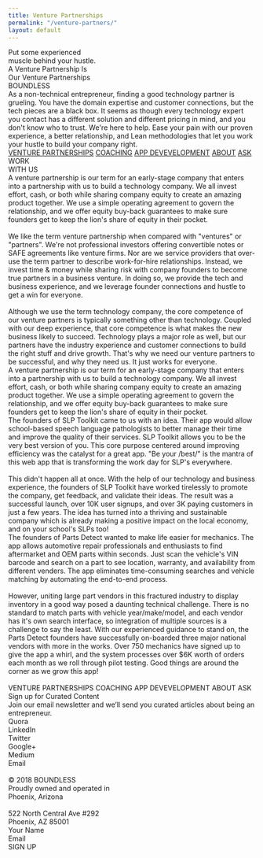 ```yaml
---
title: Venture Partnerships
permalink: "/venture-partners/"
layout: default
---
```


<div style="position:relative; margin:auto;">
<div class="rectangle"></div>
<div class="rectangle1"></div>
<div class="rectanglecopy"></div>
<div class="putsomeexperienced">
Put some experienced<br />muscle behind your hustle.
</div>
<div class="aventurepartnershi">A Venture Partnership Is</div>
<div class="ourventurepartners">Our Venture Partnerships</div>
<div class="boundless">BOUNDLESS</div>
<div class="asanontechnicale">
As a non-technical entrepreneur, finding a good technology partner is
grueling. You have the  domain expertise and customer connections, but the
tech pieces are a black box. It seems as though every technology expert
you contact has a different solution and different pricing in mind, and
you don't know who to trust. We're here to help. Ease your pain with our
proven experience, a better relationship, and Lean methodologies that let
you work your hustle to build your company right.
</div>
<div class="venturepartnerships1">
<a href="venture-partners">VENTURE PARTNERSHIPS</a>
<a href="coaching">COACHING</a>
<a href="appdevelopment">APP DEVEVELOPMENT</a>
<a href="home#wevebeenbuilding">ABOUT</a>
<a href="home#askboundlesscopy">ASK</a>
</div>
<div class="rectanglecopy3"></div>
<div class="workwithus">WORK<br />WITH US</div>
<div class="aventurepartnershi1">
A venture partnership is our term for an early-stage company that enters
into a partnership with us to build a technology company. We all invest
effort, cash, or both while sharing company equity to create an amazing
product together. We use a simple operating agreement to govern the
relationship, and we offer equity buy-back guarantees to make sure
founders get to keep the lion's share of equity in their pocket.<br /><br />We
like the term venture partnership when compared with "ventures" or
"partners". We're not professional investors offering convertible notes or
SAFE agreements like venture firms. Nor are we service providers that
over-use the term partner to describe work-for-hire relationships.
Instead, we invest time &amp; money while sharing risk with company
founders to become true partners in a business venture. In doing so, we
provide the tech and business experience, and we leverage founder
connections and hustle to get a win for everyone.<br /><br />Although we
use the term technology company, the core competence of our venture
partners is typically something other than technology. Coupled with our
deep experience, that core competence is what makes the new business
likely to succeed. Technology plays a major role as well, but our partners
have the industry experience and customer connections to build the right
stuff and drive growth. That's why we need our venture partners to be
successful, and why they need us. It just works for everyone.
</div>
<div class="aventurepartnershi2">
A venture partnership is our term for an early-stage company that enters
into a partnership with us to build a technology company. We all invest
effort, cash, or both while sharing company equity to create an amazing
product together. We use a simple operating agreement to govern the
relationship, and we offer equity buy-back guarantees to make sure
founders get to keep the lion's share of equity in their pocket.
</div>
<div class="thefoundersofslp">
The founders of SLP Toolkit came to us with an idea. Their app would allow
school-based speech language pathologists to better manage their time and
improve the quality of their services. SLP Toolkit allows you to be the
very best version of you. This core purpose centered around improving
efficiency was the catalyst for a great app. "Be your /best/" is the
mantra of this web app that is transforming the work day for SLP's
everywhere.<br /><br />This didn't happen all at once. With the help of
our technology and business experience, the founders of SLP Toolkit have
worked tirelessly to promote the company, get feedback, and validate their
ideas. The result was a successful launch, over 10K user signups, and over
3K paying customers in just a few years. The idea has turned into a
thriving and sustainable company which is already making a positive impact
on the local economy, and on your school's SLPs too!
</div>
<div class="thefoundersofpart">
The founders of Parts Detect wanted to make life easier for mechanics. The
app allows automotive repair professionals and enthusiasts to find
aftermarket and OEM parts within seconds. Just scan the vehicle's VIN
barcode and search on a part to see location, warranty, and availability
from different venders. The app eliminates time-consuming searches and
vehicle matching by automating the end-to-end process.<br /><br />However,
uniting large part vendors in this fractured industry to display inventory
in a good way posed a daunting technical challenge. There is no standard
to match parts with vehicle year/make/model, and each vendor has it's own
search interface, so integration of multiple sources is a challenge to say
the least. With our experienced guidance to stand on, the Parts Detect
founders have successfully on-boarded three major national vendors with
more in the works. Over 750 mechanics have signed up to give the app a
whirl, and the system processes over $6K worth of orders each month as we
roll through pilot testing. Good things are around the corner as we grow
this app!
</div>
<img
anima-src="./img/venture-partnerships-line-copy-6.png"
class="linecopy5"
src="data:image/gif;base64,R0lGODlhAQABAIAAAP///wAAACH5BAEAAAAALAAAAAABAAEAAAICRAEAOw=="
/>
<img
anima-src="./img/venture-partnerships-line-copy-6.png"
class="linecopy8"
src="data:image/gif;base64,R0lGODlhAQABAIAAAP///wAAACH5BAEAAAAALAAAAAABAAEAAAICRAEAOw=="
/>
<img
anima-src="./img/venture-partnerships-bitmap.png"
class="bitmap"
src="data:image/gif;base64,R0lGODlhAQABAIAAAP///wAAACH5BAEAAAAALAAAAAABAAEAAAICRAEAOw=="
/>
<img
anima-src="./img/venture-partnerships-line-copy-7@2x.png"
class="linecopy7"
src="data:image/gif;base64,R0lGODlhAQABAIAAAP///wAAACH5BAEAAAAALAAAAAABAAEAAAICRAEAOw=="
/>
<img
anima-src="./img/venture-partnerships-line-copy-6.png"
class="linecopy6"
src="data:image/gif;base64,R0lGODlhAQABAIAAAP///wAAACH5BAEAAAAALAAAAAABAAEAAAICRAEAOw=="
/>
<div class="venturepartnershipscopy2">
VENTURE PARTNERSHIPS  COACHING  APP DEVEVELOPMENT  ABOUT  ASK
</div>
<div class="signupforcuratedcopy">Sign up for Curated Content</div>
<div class="joinouremailnewslcopy">
Join our email newsletter and we’ll send you curated articles about being
an entrepreneur.
</div>
<div class="quoralinkedintwittcopy2">
Quora<br />LinkedIn<br />Twitter<br />Google+<br />Medium<br />Email
</div>
<img
anima-src="./img/coaching-rectangle-copy-7@2x.png"
class="rectanglecopy7"
src="data:image/gif;base64,R0lGODlhAQABAIAAAP///wAAACH5BAEAAAAALAAAAAABAAEAAAICRAEAOw=="
/>
<img
anima-src="./img/home-rectangle-copy-6.png"
class="rectanglecopy8"
src="data:image/gif;base64,R0lGODlhAQABAIAAAP///wAAACH5BAEAAAAALAAAAAABAAEAAAICRAEAOw=="
/>
<div class="a2512018boundlessprocopy2">
© 2018 BOUNDLESS<br />Proudly owned and operated in<br />Phoenix,
Arizona<br /><br />522 North Central Ave #292<br />Phoenix, AZ 85001
</div>
<div class="yournamecopy2">Your Name</div>
<div class="emailcopy2">Email</div>
<div class="groupcopy2">
<div class="rectanglecopy31"></div>
<div class="signup">SIGN UP</div>
</div>
<div class="group33">
<img anima-src="./img/venture-partnerships-fill-1@2x.png"
class="fill1"
src="data:image/gif;base64,R0lGODlhAQABAIAAAP///wAAACH5BAEAAAAALAAAAAABAAEAAAICRAEAOw=="
/>
<div class="group5">
<img
anima-src="./img/venture-partnerships-group-5@2x.png"
class="group51"
src="data:image/gif;base64,R0lGODlhAQABAIAAAP///wAAACH5BAEAAAAALAAAAAABAAEAAAICRAEAOw=="
/>
</div>
<div class="group8">
<img
anima-src="./img/venture-partnerships-group-8@2x.png"
class="group81"
src="data:image/gif;base64,R0lGODlhAQABAIAAAP///wAAACH5BAEAAAAALAAAAAABAAEAAAICRAEAOw=="
/>
</div>
<img
anima-src="./img/venture-partnerships-fill-9@2x.png"
class="fill9"
src="data:image/gif;base64,R0lGODlhAQABAIAAAP///wAAACH5BAEAAAAALAAAAAABAAEAAAICRAEAOw=="
/>
<img
anima-src="./img/venture-partnerships-fill-11@2x.png"
class="fill11"
src="data:image/gif;base64,R0lGODlhAQABAIAAAP///wAAACH5BAEAAAAALAAAAAABAAEAAAICRAEAOw=="
/>
<img
anima-src="./img/venture-partnerships-fill-13@2x.png"
class="fill13"
src="data:image/gif;base64,R0lGODlhAQABAIAAAP///wAAACH5BAEAAAAALAAAAAABAAEAAAICRAEAOw=="
/>
<img
anima-src="./img/venture-partnerships-fill-15@2x.png"
class="fill15"
src="data:image/gif;base64,R0lGODlhAQABAIAAAP///wAAACH5BAEAAAAALAAAAAABAAEAAAICRAEAOw=="
/>
<img
anima-src="./img/venture-partnerships-fill-17@2x.png"
class="fill17"
src="data:image/gif;base64,R0lGODlhAQABAIAAAP///wAAACH5BAEAAAAALAAAAAABAAEAAAICRAEAOw=="
/>
<img
anima-src="./img/venture-partnerships-fill-19@2x.png"
class="fill19"
src="data:image/gif;base64,R0lGODlhAQABAIAAAP///wAAACH5BAEAAAAALAAAAAABAAEAAAICRAEAOw=="
/>
<img
anima-src="./img/venture-partnerships-fill-21@2x.png"
class="fill21"
src="data:image/gif;base64,R0lGODlhAQABAIAAAP///wAAACH5BAEAAAAALAAAAAABAAEAAAICRAEAOw=="
/>
<img
anima-src="./img/venture-partnerships-fill-23@2x.png"
class="fill23"
src="data:image/gif;base64,R0lGODlhAQABAIAAAP///wAAACH5BAEAAAAALAAAAAABAAEAAAICRAEAOw=="
/>
<img
anima-src="./img/venture-partnerships-fill-25@2x.png"
class="fill25"
src="data:image/gif;base64,R0lGODlhAQABAIAAAP///wAAACH5BAEAAAAALAAAAAABAAEAAAICRAEAOw=="
/>
<img
anima-src="./img/venture-partnerships-fill-27@2x.png"
class="fill27"
src="data:image/gif;base64,R0lGODlhAQABAIAAAP///wAAACH5BAEAAAAALAAAAAABAAEAAAICRAEAOw=="/>
<img
anima-src="./img/venture-partnerships-fill-29@2x.png"
class="fill29"
src="data:image/gif;base64,R0lGODlhAQABAIAAAP///wAAACH5BAEAAAAALAAAAAABAAEAAAICRAEAOw=="
/>
<img
anima-src="./img/venture-partnerships-fill-31@2x.png"
class="fill31"
src="data:image/gif;base64,R0lGODlhAQABAIAAAP///wAAACH5BAEAAAAALAAAAAABAAEAAAICRAEAOw=="
/>
</div>
</div>
